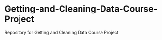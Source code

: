 Getting-and-Cleaning-Data-Course-Project
========================================

Repository for Getting and Cleaning Data Course Project
